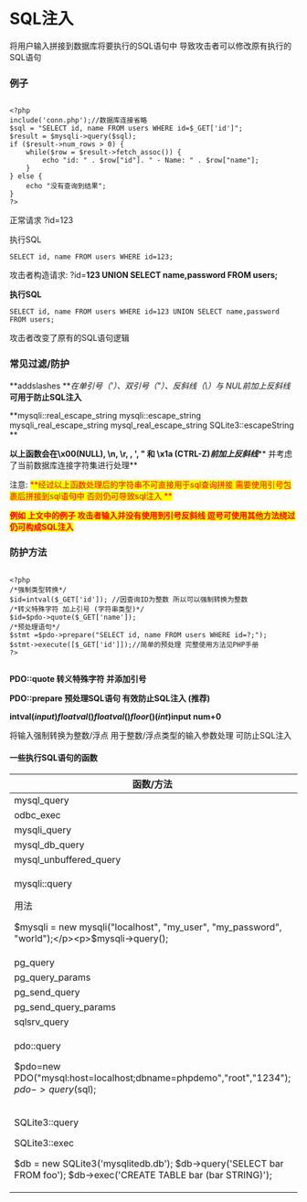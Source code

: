 # SQL注入

将用户输入拼接到数据库将要执行的SQL语句中 导致攻击者可以修改原有执行的SQL语句

### 例子

```

<?php
include('conn.php');//数据库连接省略
$sql = "SELECT id, name FROM users WHERE id=$_GET['id']";
$result = $mysqli->query($sql);
if ($result->num_rows > 0) {
    while($row = $result->fetch_assoc()) {
        echo "id: " . $row["id"]. " - Name: " . $row["name"];
    }
} else {
    echo "没有查询到结果";
}
?>

```

正常请求 ?id=123

执行SQL 

```
SELECT id, name FROM users WHERE id=123;
```

攻击者构造请求: ?id=**123 UNION SELECT name,password FROM users;**

**执行SQL**

```
SELECT id, name FROM users WHERE id=123 UNION SELECT name,password FROM users;
```

攻击者改变了原有的SQL语句逻辑



### 常见过滤/防护

**addslashes **_在单引号（'）、双引号（"）、反斜线（\）与 NUL前加上反斜线_ **可用于防止SQL注入**

**mysqli::real_escape_string mysqli::escape_string mysqli_real_escape_string mysql_real_escape_string SQLite3::escapeString **

**以上函数会在\x00(NULL), \n, \r, , ', " 和 \x1a (CTRL-Z)**_**前加上反斜线**_**  并考虑了当前数据库连接字符集进行处理**

注意: <mark style="color:red;"></mark><mark style="color:red;">**经过以上函数处理后的字符串不可直接用于sql查询拼接 需要使用引号包裹后拼接到sql语句中 否则仍可导致sql注入 **</mark>

<mark style="color:red;">**例如 上文中的例子 攻击者输入并没有使用到引号反斜线 逗号可使用其他方法绕过 仍可构成SQL注入**</mark>

### 防护方法

```

<?php
/*强制类型转换*/
$id=intval($_GET['id']); //因查询ID为整数 所以可以强制转换为整数
/*转义特殊字符 加上引号 (字符串类型)*/
$id=$pdo->quote($_GET['name']);
/*预处理语句*/
$stmt =$pdo->prepare("SELECT id, name FROM users WHERE id=?;");
$stmt->execute([$_GET['id']]);//简单的预处理 完整使用方法见PHP手册
?>


```

**PDO::quote 转义特殊字符 并添加引号**

**PDO::prepare 预处理SQL语句 有效防止SQL注入 (推荐)**

**intval($input) floatval() floatval() floor() (int)$input num+0** 

将输入强制转换为整数/浮点 用于整数/浮点类型的输入参数处理 可防止SQL注入



#### 一些执行SQL语句的函数

| 函数/方法                                                                                                                                                              | 备注  |
| ------------------------------------------------------------------------------------------------------------------------------------------------------------------ | --- |
| mysql_query                                                                                                                                                        |     |
| odbc_exec                                                                                                                                                          |     |
| mysqli_query                                                                                                                                                       |     |
| mysql_db_query                                                                                                                                                     |     |
| mysql_unbuffered_query                                                                                                                                             |     |
| <p>mysqli::query</p><p>用法</p><p>$mysqli = new mysqli("localhost", "my_user", "my_password", "world");</p><p>$mysqli->query();</p>                                  |     |
| pg_query                                                                                                                                                           |     |
| pg_query_params                                                                                                                                                    |     |
| pg_send_query                                                                                                                                                      |     |
| pg_send_query_params                                                                                                                                               |     |
| sqlsrv_query                                                                                                                                                       |     |
| <p>pdo::query</p><p>$pdo=new PDO("mysql:host=localhost;dbname=phpdemo","root","1234"); $pdo->query($sql);</p>                                                      | PDO |
| <p>SQLite3::query</p><p>SQLite3::exec</p><p>$db = new SQLite3('mysqlitedb.db'); $db->query('SELECT bar FROM foo'); $db->exec('CREATE TABLE bar (bar STRING)');</p> |     |
